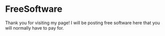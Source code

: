 # FreeSoftware

Thank you for visiting my page! I will be posting free software here that you will normally have to pay for.
